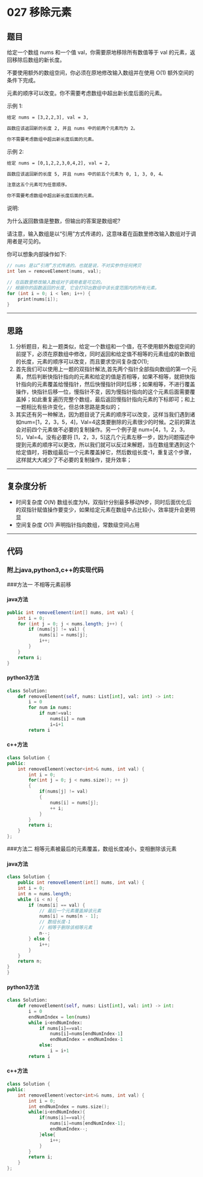 # 027 移除元素

## 题目

给定一个数组 nums 和一个值 val，你需要原地移除所有数值等于 val 的元素，返回移除后数组的新长度。

不要使用额外的数组空间，你必须在原地修改输入数组并在使用 O(1) 额外空间的条件下完成。

元素的顺序可以改变。你不需要考虑数组中超出新长度后面的元素。

示例 1:

```txt
给定 nums = [3,2,2,3], val = 3,

函数应该返回新的长度 2, 并且 nums 中的前两个元素均为 2。

你不需要考虑数组中超出新长度后面的元素。
```

示例 2:

```txt
给定 nums = [0,1,2,2,3,0,4,2], val = 2,

函数应该返回新的长度 5, 并且 nums 中的前五个元素为 0, 1, 3, 0, 4。

注意这五个元素可为任意顺序。

你不需要考虑数组中超出新长度后面的元素。
```

说明:

为什么返回数值是整数，但输出的答案是数组呢?

请注意，输入数组是以“引用”方式传递的，这意味着在函数里修改输入数组对于调用者是可见的。

你可以想象内部操作如下:

```c
// nums 是以“引用”方式传递的。也就是说，不对实参作任何拷贝
int len = removeElement(nums, val);

// 在函数里修改输入数组对于调用者是可见的。
// 根据你的函数返回的长度, 它会打印出数组中该长度范围内的所有元素。
for (int i = 0; i < len; i++) {
    print(nums[i]);
}
```

***

## 思路

1. 分析题目，和上一题类似，给定一个数组和一个值，在不使用额外数组空间的前提下，必须在原数组中修改，同时返回和给定值不相等的元素组成的新数组的长度，元素的顺序可以改变，而且要求空间复杂度$O(1)$;
2. 首先我们可以使用上一题的双指针解法,首先两个指针全部指向数组的第一个元素，然后判断快指针指向的元素和给定的值是否相等，如果不相等，就把快指针指向的元素覆盖给慢指针，然后快慢指针同时后移；如果相等，不进行覆盖操作，快指针后移一位，慢指针不变，因为慢指针指向的这个元素后面需要覆盖掉；如此重复遍历完整个数组，最后返回慢指针指向元素的下标即可；和上一题相比有些许变化，但总体思路是类似的；
3. 其实还有另一种解法，因为题目说了元素的顺序可以改变，这样当我们遇到诸如num=[1，2，3，5，4]，Val=4这类要删除的元素很少的时候。之前的算法会对前四个元素做不必要的复制操作。另一个例子是 num=[4，1，2，3，5]，Val=4。没有必要将 [1，2，3，5]这几个元素左移一步，因为问题描述中提到元素的顺序可以更改，所以我们就可以反过来解题，当在数组里遇到这个给定值时，将数组最后一个元素覆盖掉它，然后数组长度-1，重复这个步骤，这样就大大减少了不必要的复制操作，提升效率；

***

## 复杂度分析


- 时间复杂度 $O(N)$ 数组长度为N，双指针分别最多移动N步，同时后面优化后的双指针赋值操作要变少，如果给定元素在数组中占比较小，效率提升会更明显
- 空间复杂度 $O(1)$ 声明指针指向数组，常数级空间占用

***

## 代码

### 附上java,python3,c++的实现代码

###方法一 不相等元素前移

#### java方法

```java
public int removeElement(int[] nums, int val) {
    int i = 0;
    for (int j = 0; j < nums.length; j++) {
        if (nums[j] != val) {
            nums[i] = nums[j];
            i++;
        }
    }
    return i;
}
```

#### python3方法

```python
class Solution:
    def removeElement(self, nums: List[int], val: int) -> int:
        i = 0
        for num in nums:
            if num!=val:
                nums[i] = num
                i=i+1
        return i
```

#### c++方法

```c++
class Solution {
public:
    int removeElement(vector<int>& nums, int val) {
        int i = 0;
        for(int j = 0; j < nums.size(); ++ j)
        {
            if(nums[j] != val)
            {
                nums[i] = nums[j];
                ++ i;
            }
        }
        return i;
    }
};
```

###方法二 相等元素被最后的元素覆盖，数组长度减小，变相删除该元素

#### java方法

```java
class Solution {
    public int removeElement(int[] nums, int val) {
    int i = 0;
    int n = nums.length;
    while (i < n) {
        if (nums[i] == val) {
            // 最后一个元素覆盖掉该元素
            nums[i] = nums[n - 1];
            // 数组长度-1
            // 相等于删除该相等元素
            n--;
        } else {
            i++;
        }
    }
    return n;
}   
}
```

#### python3方法

```python
class Solution:
    def removeElement(self, nums: List[int], val: int) -> int:
        i = 0
        endNumIndex = len(nums)
        while i<endNumIndex:
            if nums[i]==val:
                nums[i]=nums[endNumIndex-1]
                endNumIndex = endNumIndex-1
            else:
                i = i+1
        return i
```

#### c++方法

```c++
class Solution {
public:
    int removeElement(vector<int>& nums, int val) {
        int i = 0;
        int endNumIndex = nums.size();
        while(i<endNumIndex){
            if(nums[i]==val){
                nums[i]=nums[endNumIndex-1];
                endNumIndex--;
            }else{
                i++;
            }
        }
        return i;
    }
};
```
